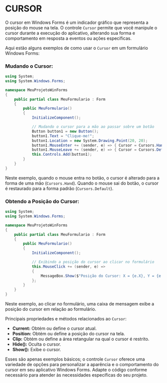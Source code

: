 # CURSOR
O cursor em Windows Forms é um indicador gráfico que representa a posição do mouse na tela. O controle `Cursor` permite que você manipule o cursor durante a execução do aplicativo, alterando sua forma e comportamento em resposta a eventos ou ações específicas.

Aqui estão alguns exemplos de como usar o `Cursor` em um formulário Windows Forms:

### Mudando o Cursor:

```csharp
using System;
using System.Windows.Forms;

namespace MeuProjetoWinForms
{
    public partial class MeuFormulario : Form
    {
        public MeuFormulario()
        {
            InitializeComponent();

            // Mudando o cursor para a mão ao passar sobre um botão
            Button button1 = new Button();
            button1.Text = "Clique-me!";
            button1.Location = new System.Drawing.Point(20, 20);
            button1.MouseEnter += (sender, e) => { Cursor = Cursors.Hand; };
            button1.MouseLeave += (sender, e) => { Cursor = Cursors.Default; };
            this.Controls.Add(button1);
        }
    }
}
```

Neste exemplo, quando o mouse entra no botão, o cursor é alterado para a forma de uma mão (`Cursors.Hand`). Quando o mouse sai do botão, o cursor é restaurado para a forma padrão (`Cursors.Default`).

### Obtendo a Posição do Cursor:

```csharp
using System;
using System.Windows.Forms;

namespace MeuProjetoWinForms
{
    public partial class MeuFormulario : Form
    {
        public MeuFormulario()
        {
            InitializeComponent();

            // Exibindo a posição do cursor ao clicar no formulário
            this.MouseClick += (sender, e) =>
            {
                MessageBox.Show($"Posição do Cursor: X = {e.X}, Y = {e.Y}");
            };
        }
    }
}
```

Neste exemplo, ao clicar no formulário, uma caixa de mensagem exibe a posição do cursor em relação ao formulário.

Principais propriedades e métodos relacionados ao `Cursor`:

- **Current:** Obtém ou define o cursor atual.
- **Position:** Obtém ou define a posição do cursor na tela.
- **Clip:** Obtém ou define a área retangular na qual o cursor é restrito.
- **Hide():** Oculta o cursor.
- **Show():** Exibe o cursor.

Esses são apenas exemplos básicos; o controle `Cursor` oferece uma variedade de opções para personalizar a aparência e o comportamento do cursor em seu aplicativo Windows Forms. Adapte o código conforme necessário para atender às necessidades específicas do seu projeto.